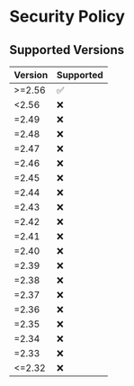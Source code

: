 # Security Policy

## Supported Versions

| Version | Supported          |
| ------- | ------------------ |
| >=2.56   | :white_check_mark: |
| <2.56   | :x: |
| =2.49   | :x: |
| =2.48   | :x: |
| =2.47   | :x: |
| =2.46   | :x: |
| =2.45   | :x: |
| =2.44   | :x: |
| =2.43   | :x: |
| =2.42   | :x: |
| =2.41   | :x: |
| =2.40   | :x: |
| =2.39    | :x: |
| =2.38    | :x: |
| =2.37    | :x: |
| =2.36    | :x: |
| =2.35    | :x: |
| =2.34   | :x: |
| =2.33   | :x: |
| <=2.32   | :x: |

